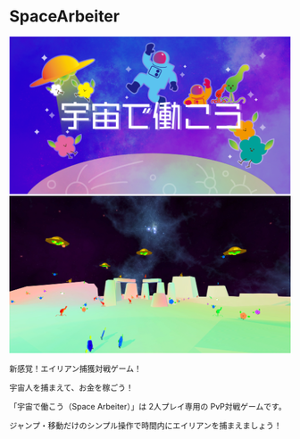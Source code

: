 # SpaceArbeiter

![gazou](./title.png "サンプル")
![gazou](./seisaku2.png "サンプル")

新感覚！エイリアン捕獲対戦ゲーム！

宇宙人を捕まえて、お金を稼ごう！

「宇宙で働こう（Space Arbeiter）」は 2人プレイ専用の PvP対戦ゲームです。

ジャンプ・移動だけのシンプル操作で時間内にエイリアンを捕まえましょう！
